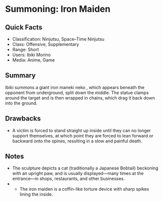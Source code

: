 # Summoning: Iron Maiden

## Quick Facts
- Classification: Ninjutsu, Space–Time Ninjutsu
- Class: Offensive, Supplementary
- Range: Short
- Users: Ibiki Morino
- Media: Anime, Game

## Summary
Ibiki summons a giant iron maneki neko , which appears beneath the opponent from underground, split down the middle. The statue clamps around the target and is then wrapped in chains, which drag it back down into the ground.

## Drawbacks
- A victim is forced to stand straight up inside until they can no longer support themselves, at which point they are forced to lean forward or backward onto the spines, resulting in a slow and painful death.

## Notes
- The sculpture depicts a cat (traditionally a Japanese Bobtail) beckoning with an upright paw, and is usually displayed—many times at the entrance—in shops, restaurants, and other businesses.
- * The iron maiden is a coffin-like torture device with sharp spikes lining the inside.
